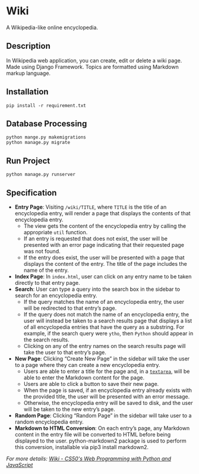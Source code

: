 # Wiki
A Wikipedia-like online encyclopedia.

## Description
In Wikipedia web application, you can create, edit or delete a wiki page. Made using Django Framework. Topics are formatted using Markdown markup language. 

## Installation
 ```
 pip install -r requirement.txt
 ```

## Database Processing
 ```
 python mange.py makemigrations
 python manage.py migrate
 ```
 
## Run Project
```
python manage.py runserver
```

## Specification
- **Entry Page**: Visiting `/wiki/TITLE`, where `TITLE` is the title of an encyclopedia entry, will render a page that displays the contents of that encyclopedia entry.
  - The view gets the content of the encyclopedia entry by calling the appropriate `util` function.
  - If an entry is requested that does not exist, the user will be presented with an error page indicating that their requested page was not found.
  - If the entry does exist, the user will be presented with a page that displays the content of the entry. The title of the page includes the name of the entry.
- **Index Page**: In `index.html`, user can click on any entry name to be taken directly to that entry page.
- **Search**: User can type a query into the search box in the sidebar to search for an encyclopedia entry.
  - If the query matches the name of an encyclopedia entry, the user will be redirected to that entry’s page.
  - If the query does not match the name of an encyclopedia entry, the user will instead be taken to a search results page that displays a list of all encyclopedia entries that have the query as a substring. For example, if the search query were `ytho`, then `Python` should appear in the search results.
  - Clicking on any of the entry names on the search results page will take the user to that entry’s page.
- **New Page**: Clicking “Create New Page” in the sidebar will take the user to a page where they can create a new encyclopedia entry.
  - Users are able to enter a title for the page and, in a [`textarea`](https://www.w3schools.com/tags/tag_textarea.asp), will be able to enter the Markdown content for the page.
  - Users are able to click a button to save their new page.
  - When the page is saved, if an encyclopedia entry already exists with the provided title, the user will be presented with an error message.
  - Otherwise, the encyclopedia entry will be saved to disk, and the user will be taken to the new entry’s page.
- **Random Page**: Clicking “Random Page” in the sidebar will take user to a random encyclopedia entry.
- **Markdown to HTML Conversion**: On each entry’s page, any Markdown content in the entry file will be converted to HTML before being displayed to the user. python-markdown2 package is used to perform this conversion, installable via pip3 install markdown2.

*For more details: [Wiki - CS50's Web Programming with Python and JavaScript](https://cs50.harvard.edu/web/2020/projects/1/wiki/)*














